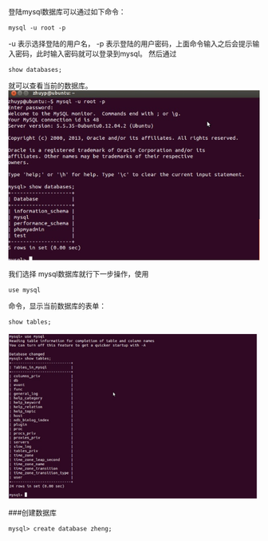 登陆mysql数据库可以通过如下命令：
```
mysql -u root -p
```
-u 表示选择登陆的用户名， -p 表示登陆的用户密码，上面命令输入之后会提示输入密码，此时输入密码就可以登录到mysql。
然后通过 
```
show databases; 
```
就可以查看当前的数据库。
![](image/登录图.png)

我们选择 mysql数据库就行下一步操作，使用
```
use mysql 
```
命令，显示当前数据库的表单：
```
show tables;
```
![](image/显示数据库表单.png)


###创建数据库
```
mysql> create database zheng;
```